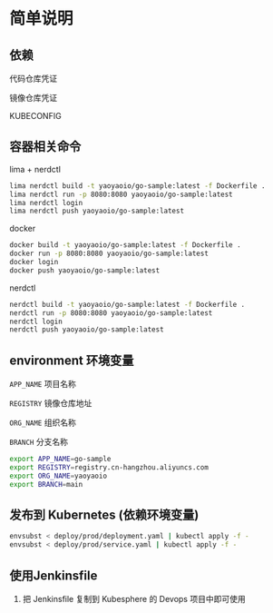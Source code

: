 # 简单说明

## 依赖

代码仓库凭证

镜像仓库凭证

KUBECONFIG

## 容器相关命令

lima + nerdctl

```bash
lima nerdctl build -t yaoyaoio/go-sample:latest -f Dockerfile .
lima nerdctl run -p 8080:8080 yaoyaoio/go-sample:latest
lima nerdctl login
lima nerdctl push yaoyaoio/go-sample:latest
```

docker

```bash
docker build -t yaoyaoio/go-sample:latest -f Dockerfile .
docker run -p 8080:8080 yaoyaoio/go-sample:latest
docker login
docker push yaoyaoio/go-sample:latest
```

nerdctl

```bash 
nerdctl build -t yaoyaoio/go-sample:latest -f Dockerfile .
nerdctl run -p 8080:8080 yaoyaoio/go-sample:latest
nerdctl login
nerdctl push yaoyaoio/go-sample:latest
```

## environment 环境变量

`APP_NAME` 项目名称

`REGISTRY` 镜像仓库地址

`ORG_NAME` 组织名称

`BRANCH` 分支名称

```bash
export APP_NAME=go-sample
export REGISTRY=registry.cn-hangzhou.aliyuncs.com
export ORG_NAME=yaoyaoio
export BRANCH=main
```

## 发布到 Kubernetes (依赖环境变量)

```bash
envsubst < deploy/prod/deployment.yaml | kubectl apply -f -
envsubst < deploy/prod/service.yaml | kubectl apply -f -
```

## 使用Jenkinsfile

1. 把 Jenkinsfile 复制到 Kubesphere 的 Devops 项目中即可使用